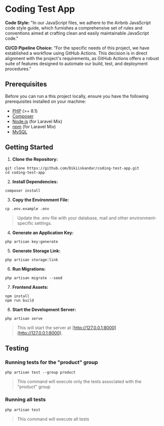 # Coding Test App

**Code Style:**
"In our JavaScript files, we adhere to the Airbnb JavaScript code style guide, which furnishes a comprehensive set of rules and conventions aimed at crafting clean and easily maintainable JavaScript code."

**CI/CD Pipeline Choice:**
"For the specific needs of this project, we have established a workflow using GitHub Actions. This decision is in direct alignment with the project's requirements, as GitHub Actions offers a robust suite of features designed to automate our build, test, and deployment procedures."

## Prerequisites
Before you can run a this project locally, ensure you have the following prerequisites installed on your machine:

- [PHP](https://www.php.net/) (>= 8.1)
- [Composer](https://getcomposer.org/)
- [Node.js](https://nodejs.org/) (for Laravel Mix)
- [npm](https://www.npmjs.com/) (for Laravel Mix)
- [MySQL](https://www.mysql.com/)

## Getting Started

1.  **Clone the Repository:**
```
git clone https://github.com/Dikiiskandar/coding-test-app.git
cd coding-test-app
```
2.  **Install Dependencies:**
```
composer install
```
3.  **Copy the Environment File:**
```
cp .env.example .env
```
> Update the .env file with your database, mail and other environment-specific settings.
4.  **Generate an Application Key:**
```
php artisan key:generate
```
5.  **Generate Storage Link:**
```
php artisan storage:link
```
6.  **Run Migrations:**
```
php artisan migrate --seed
```
7.  **Frontend Assets:**
```
npm install 
npm run build
```
8.  **Start the Development Server:**
```
php artisan serve
```
>This will start the server at [http://127.0.0.1:8000](http://127.0.0.1:8000).

## Testing
### Running tests for the "product" group
```
php artisan test --group product
```
>This command will execute only the tests associated with the "product" group

### Running all tests

```
php artisan test
```
>This command will execute all tests